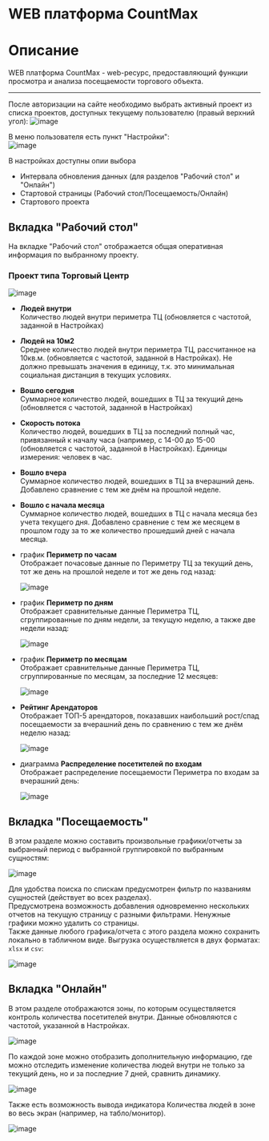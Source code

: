 # WEB платформа CountMax

# Описание

WEB платформа CountMax - web-ресурс, предоставляющий функции просмотра и анализа посещаемости торгового объекта.

---
После авторизации на сайте необходимо выбрать активный проект из списка проектов, доступных текущему пользователю (правый верхний угол):
![image](uploads/db2b05be958ff9b6293c180e4e40e1ec/image.png)

В меню пользователя есть пункт "Настройки":   
![image](uploads/1256c081f506564193f4cb5cb3f4e5a8/image.png)

В настройках доступны опии выбора
- Интервала обновления данных (для разделов "Рабочий стол" и "Онлайн")
- Стартовой страницы (Рабочий стол/Посещаемость/Онлайн)
- Стартового проекта

## Вкладка "Рабочий стол"

На вкладке "Рабочий стол" отображается общая оперативная информация по выбранному проекту.

### Проект типа Торговый Центр

![image](uploads/1cfa842b83df7ff37b7608eaf8d79604/image.png)

- **Людей внутри**   
Количество людей внутри периметра ТЦ (обновляется с частотой, заданной в Настройках)

- **Людей на 10м2**   
Среднее количество людей внутри периметра ТЦ, рассчитанное на 10кв.м. (обновляется с частотой, заданной в Настройках). Не должно превышать значения в единицу, т.к. это минимальная социальная дистанция в текущих условиях.

- **Вошло сегодня**   
Суммарное количество людей, вошедших в ТЦ за текущий день (обновляется с частотой, заданной в Настройках)

- **Скорость потока**   
Количество людей, вошедших в ТЦ за последний полный час, привязанный к началу часа (например, с 14-00 до 15-00 (обновляется с частотой, заданной в Настройках). Единицы измерения: человек в час.

- **Вошло вчера**   
Суммарное количество людей, вошедших в ТЦ за вчерашний день. Добавлено сравнение с тем же днём на прошлой неделе.

- **Вошло с начала месяца**   
Суммарное количество людей, вошедших в ТЦ с начала месяца без учета текущего дня. Добавлено сравнение с тем же месяцем в прошлом году за то же количество прошедший дней с начала месяца.

- график **Периметр по часам**   
Отображает почасовые данные по Периметру ТЦ за текущий день, тот же день на прошлой неделе и тот же день год назад:

   ![image](uploads/435124ef6f52958f81bd14e6883fbcd8/image.png)

- график **Периметр по дням**   
Отображает сравнительные данные Периметра ТЦ, сгруппированные по дням недели, за текущую неделю, а также две недели назад:

   ![image](uploads/58fb076b3abb8075a669c6b3d475a8e7/image.png)

- график **Периметр по месяцам**   
Отображает сравнительные данные Периметра ТЦ, сгруппированные по месяцам, за последние 12 месяцев:

   ![image](uploads/5af206ca229fd6be1f56e7f69fbcee11/image.png)

- **Рейтинг Арендаторов**   
Отображает ТОП-5 арендаторов, показавших наибольший рост/спад посещаемости за вчерашний день по сравнению с тем же днём неделю назад:

   ![image](uploads/98f9b1c8ddbf0c93f4142b2826979476/image.png)

- диаграмма **Распределение посетителей по входам**   
Отображает распределение посещаемости Периметра по входам за вчерашний день:

   ![image](uploads/7253e77d989a281a9396d451a946b89e/image.png)


## Вкладка "Посещаемость"

В этом разделе можно составить произвольные графики/отчеты за выбранный период с выбранной группировкой по выбранным сущностям:

![image](uploads/5ffee8bc6d0a547f2cc824982295996f/image.png)

Для удобства поиска по спискам предусмотрен фильтр по названиям сущностей (действует во всех разделах).   
Предусмотрена возможность добавления одновременно нескольких отчетов на текущую страницу с разными фильтрами. Ненужные графики можно удалить со страницы.   
Также данные любого графика/отчета с этого раздела можно сохранить локально в табличном виде. Выгрузка осуществляется в двух форматах: `xlsx` и `csv`:

![image](uploads/eeb49fb6cde331227f24d85f1b27dcdc/image.png)

## Вкладка "Онлайн"

В этом разделе отображаются зоны, по которым осуществляется контроль количества посетителей внутри. Данные обновляются с частотой, указанной в Настройках.

![image](uploads/edac42234cd5b036eca0cc0dabbb7d2c/image.png)

По каждой зоне можно отобразить дополнительную информацию, где можно отследить изменение количества людей внутри не только за текущий день, но и за последние 7 дней, сравнить динамику.

![image](uploads/48b88425ded3752bea6e9dd2a18f23da/image.png)

Также есть возможность вывода индикатора Количества людей в зоне во весь экран (например, на табло/монитор).

![image](uploads/d928b512218a1f09b4eb6fd9306dfa1b/image.png)